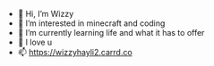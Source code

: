 - 👋 Hi, I’m Wizzy
- 👀 I’m interested in minecraft and coding
- 🌱 I’m currently learning life and what it has to offer
- 💞️ I love u
- 📫 https://wizzyhayli2.carrd.co

<!---
uwuImWizzy/uwuImWizzy is a ✨ special ✨ repository because its `README.md` (this file) appears on your GitHub profile.
You can click the Preview link to take a look at your changes.
--->
